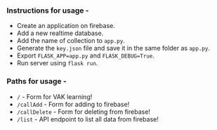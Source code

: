 ### Instructions for usage -

- Create an application on firebase.
- Add a new realtime database.
- Add the name of collection to `app.py`.
- Generate the `key.json` file and save it in the same folder as `app.py`.
- Export `FLASK_APP=app.py` and `FLASK_DEBUG=True`.
- Run server using `flask run`.

### Paths for usage -

- `/` - Form for VAK learning!
- `/callAdd` - Form for adding to firebase!
- `/callDelete` - Form for deleting from firebase!
- `/list` - API endpoint to list all data from firebase!
